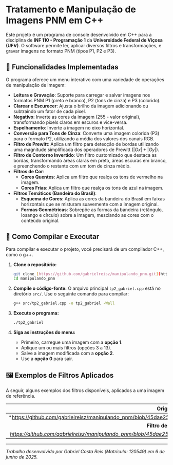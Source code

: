 # Tratamento e Manipulação de Imagens PNM em C++

Este projeto é um programa de console desenvolvido em C++ para a disciplina de **INF 110 - Programação 1** da **Universidade Federal de Viçosa (UFV)**. O software permite ler, aplicar diversos filtros e transformações, e gravar imagens no formato PNM (tipos P1, P2 e P3).

## 🌟 Funcionalidades Implementadas

O programa oferece um menu interativo com uma variedade de operações de manipulação de imagem:

* **Leitura e Gravação**: Suporte para carregar e salvar imagens nos formatos PNM P1 (preto e branco), P2 (tons de cinza) e P3 (colorido).
* **Clarear e Escurecer**: Ajusta o brilho da imagem adicionando ou subtraindo um fator de cada pixel.
* **Negativo**: Inverte as cores da imagem (255 - valor original), transformando pixels claros em escuros e vice-versa.
* **Espelhamento**: Inverte a imagem no eixo horizontal.
* **Conversão para Tons de Cinza**: Converte uma imagem colorida (P3) para o formato P2, utilizando a média dos valores dos canais RGB.
* **Filtro de Prewitt**: Aplica um filtro para detecção de bordas utilizando uma magnitude simplificada dos operadores de Prewitt ($|Gx| + |Gy|$).
* **Filtro de Contorno Invertido**: Um filtro customizado que destaca as bordas, transformando áreas claras em preto, áreas escuras em branco, e preenchendo o restante com um tom de cinza médio.
* **Filtros de Cor**:
    * **Cores Quentes**: Aplica um filtro que realça os tons de vermelho na imagem.
    * **Cores Frias**: Aplica um filtro que realça os tons de azul na imagem.
* **Filtros Temáticos (Bandeira do Brasil)**:
    * **Esquema de Cores**: Aplica as cores da bandeira do Brasil em faixas horizontais que se misturam suavemente com a imagem original.
    * **Formas Geométricas**: Sobrepõe as formas da bandeira (retângulo, losango e círculo) sobre a imagem, mesclando as cores com o conteúdo original.

## 🔧 Como Compilar e Executar

Para compilar e executar o projeto, você precisará de um compilador C++, como o g++.

1.  **Clone o repositório:**
    ```bash
    git clone [https://github.com/gabrielreisz/manipulando_pnm.git](https://github.com/gabrielreisz/manipulando_pnm.git)
    cd manipulando_pnm
    ```

2.  **Compile o código-fonte:**
    O arquivo principal `tp2_gabriel.cpp` está no diretório `src/`. Use o seguinte comando para compilar:
    ```bash
    g++ src/tp2_gabriel.cpp -o tp2_gabriel -Wall
    ```

3.  **Execute o programa:**
    ```bash
    ./tp2_gabriel
    ```

4.  **Siga as instruções do menu:**
    * Primeiro, carregue uma imagem com a **opção 1**.
    * Aplique um ou mais filtros (opções 3 a 13).
    * Salve a imagem modificada com a **opção 2**.
    * Use a **opção 0** para sair.

## 🖼️ Exemplos de Filtros Aplicados

A seguir, alguns exemplos dos filtros disponíveis, aplicados a uma imagem de referência.

| Original                                    | Negativo                                         |
| :------------------------------------------: | :----------------------------------------------: |
| *https://github.com/gabrielreisz/manipulando_pnm/blob/45dae25d78dbffc75ab69c4fa396253d89fde8c0/examples/original.png | *https://github.com/gabrielreisz/manipulando_pnm/blob/45dae25d78dbffc75ab69c4fa396253d89fde8c0/examples/negativo.png |
| **Filtro de Prewitt** | **Filtro Bandeira do Brasil (Formas)** |
| *https://github.com/gabrielreisz/manipulando_pnm/blob/45dae25d78dbffc75ab69c4fa396253d89fde8c0/examples/prewitt.png* | *https://github.com/gabrielreisz/manipulando_pnm/blob/45dae25d78dbffc75ab69c4fa396253d89fde8c0/examples/bandeira.png* |



---
*Trabalho desenvolvido por Gabriel Costa Reis (Matrícula: 120549) em 6 de junho de 2025.*
